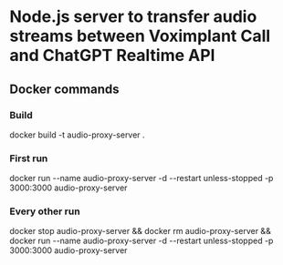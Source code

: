# Node.js server to transfer audio streams between Voximplant Call and ChatGPT Realtime API

## Docker commands

### Build
docker build -t audio-proxy-server .

### First run
docker run --name audio-proxy-server -d --restart unless-stopped -p 3000:3000 audio-proxy-server

### Every other run
docker stop audio-proxy-server && docker rm audio-proxy-server && docker run --name audio-proxy-server -d --restart unless-stopped -p 3000:3000 audio-proxy-server
